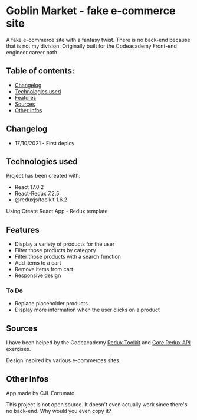 # Goblin Market - fake e-commerce site

A fake e-commerce site with a fantasy twist. There is no back-end because that is not my division. Originally built for the Codeacademy Front-end engineer career path. 

## Table of contents:

* [Changelog](#changelog)
* [Technologies used](#technologies-used)
* [Features](#features)
* [Sources](#sources)
* [Other Infos](#other-infos)

## Changelog

* 17/10/2021 - First deploy

## Technologies used

Project has been created with:
* React 17.0.2
* React-Redux 7.2.5
* @reduxjs/toolkit 1.6.2

Using Create React App - Redux template

## Features

* Display a variety of products for the user
* Filter those products by category
* Filter those products with a search function
* Add items to a cart
* Remove items from cart
* Responsive design

### To Do

* Replace placeholder products
* Display more information when the user clicks on a product

## Sources

I have been helped by the Codeacademy [Redux Toolkit](https://www.codecademy.com/paths/front-end-engineer-career-path/tracks/fecp-redux/modules/refactoring-with-redux-toolkit/lessons/the-redux-toolkit/exercises/converting-the-store-to-use-configurestore) and [Core Redux API](https://www.codecademy.com/paths/front-end-engineer-career-path/tracks/fecp-redux/modules/core-redux-api/projects/codecademy-store) exercises.

Design inspired by various e-commerces sites.

## Other Infos

App made by CJL Fortunato. 

This project is not open source. It doesn't even actually work since there's no back-end. Why would you even copy it?
  